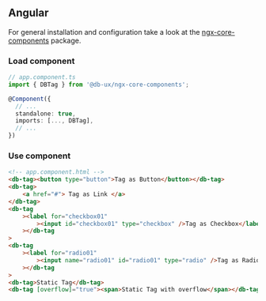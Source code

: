 ## Angular

For general installation and configuration take a look at the [ngx-core-components](https://www.npmjs.com/package/@db-ux/ngx-core-components) package.

### Load component

```ts app.component.ts
// app.component.ts
import { DBTag } from '@db-ux/ngx-core-components';

@Component({
  // ...
  standalone: true,
  imports: [..., DBTag],
  // ...
})
```

### Use component

```html app.component.html
<!-- app.component.html -->
<db-tag><button type="button">Tag as Button</button></db-tag>
<db-tag>
	<a href="#"> Tag as Link </a>
</db-tag>
<db-tag
	><label for="checkbox01"
		><input id="checkbox01" type="checkbox" />Tag as Checkbox</label
	></db-tag
>
<db-tag
	><label for="radio01"
		><input name="radio01" id="radio01" type="radio" />Tag as Radio</label
	></db-tag
>
<db-tag>Static Tag</db-tag>
<db-tag [overflow]="true"><span>Static Tag with overflow</span></db-tag>
```
